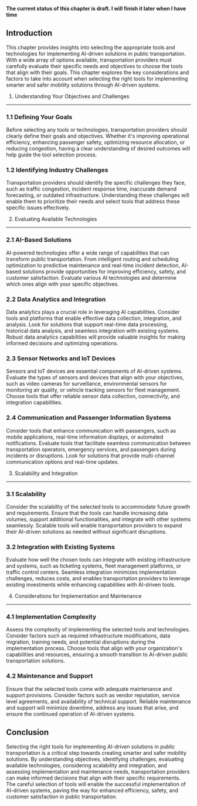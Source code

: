 **The current status of this chapter is draft. I will finish it later when I have time**

Introduction
------------

This chapter provides insights into selecting the appropriate tools and technologies for implementing AI-driven solutions in public transportation. With a wide array of options available, transportation providers must carefully evaluate their specific needs and objectives to choose the tools that align with their goals. This chapter explores the key considerations and factors to take into account when selecting the right tools for implementing smarter and safer mobility solutions through AI-driven systems.

1. Understanding Your Objectives and Challenges
-----------------------------------------------

### 1.1 Defining Your Goals

Before selecting any tools or technologies, transportation providers should clearly define their goals and objectives. Whether it's improving operational efficiency, enhancing passenger safety, optimizing resource allocation, or reducing congestion, having a clear understanding of desired outcomes will help guide the tool selection process.

### 1.2 Identifying Industry Challenges

Transportation providers should identify the specific challenges they face, such as traffic congestion, incident response time, inaccurate demand forecasting, or outdated infrastructure. Understanding these challenges will enable them to prioritize their needs and select tools that address these specific issues effectively.

2. Evaluating Available Technologies
------------------------------------

### 2.1 AI-Based Solutions

AI-powered technologies offer a wide range of capabilities that can transform public transportation. From intelligent routing and scheduling optimization to predictive maintenance and real-time incident detection, AI-based solutions provide opportunities for improving efficiency, safety, and customer satisfaction. Evaluate various AI technologies and determine which ones align with your specific objectives.

### 2.2 Data Analytics and Integration

Data analytics plays a crucial role in leveraging AI capabilities. Consider tools and platforms that enable effective data collection, integration, and analysis. Look for solutions that support real-time data processing, historical data analysis, and seamless integration with existing systems. Robust data analytics capabilities will provide valuable insights for making informed decisions and optimizing operations.

### 2.3 Sensor Networks and IoT Devices

Sensors and IoT devices are essential components of AI-driven systems. Evaluate the types of sensors and devices that align with your objectives, such as video cameras for surveillance, environmental sensors for monitoring air quality, or vehicle tracking sensors for fleet management. Choose tools that offer reliable sensor data collection, connectivity, and integration capabilities.

### 2.4 Communication and Passenger Information Systems

Consider tools that enhance communication with passengers, such as mobile applications, real-time information displays, or automated notifications. Evaluate tools that facilitate seamless communication between transportation operators, emergency services, and passengers during incidents or disruptions. Look for solutions that provide multi-channel communication options and real-time updates.

3. Scalability and Integration
------------------------------

### 3.1 Scalability

Consider the scalability of the selected tools to accommodate future growth and requirements. Ensure that the tools can handle increasing data volumes, support additional functionalities, and integrate with other systems seamlessly. Scalable tools will enable transportation providers to expand their AI-driven solutions as needed without significant disruptions.

### 3.2 Integration with Existing Systems

Evaluate how well the chosen tools can integrate with existing infrastructure and systems, such as ticketing systems, fleet management platforms, or traffic control centers. Seamless integration minimizes implementation challenges, reduces costs, and enables transportation providers to leverage existing investments while enhancing capabilities with AI-driven tools.

4. Considerations for Implementation and Maintenance
----------------------------------------------------

### 4.1 Implementation Complexity

Assess the complexity of implementing the selected tools and technologies. Consider factors such as required infrastructure modifications, data migration, training needs, and potential disruptions during the implementation process. Choose tools that align with your organization's capabilities and resources, ensuring a smooth transition to AI-driven public transportation solutions.

### 4.2 Maintenance and Support

Ensure that the selected tools come with adequate maintenance and support provisions. Consider factors such as vendor reputation, service level agreements, and availability of technical support. Reliable maintenance and support will minimize downtime, address any issues that arise, and ensure the continued operation of AI-driven systems.

Conclusion
----------

Selecting the right tools for implementing AI-driven solutions in public transportation is a critical step towards creating smarter and safer mobility solutions. By understanding objectives, identifying challenges, evaluating available technologies, considering scalability and integration, and assessing implementation and maintenance needs, transportation providers can make informed decisions that align with their specific requirements. The careful selection of tools will enable the successful implementation of AI-driven systems, paving the way for enhanced efficiency, safety, and customer satisfaction in public transportation.
